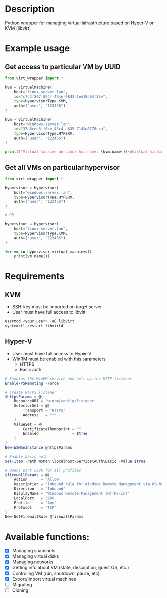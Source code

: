 # Description

Python wrapper for managing virtual infrastructure based on Hyper-V or KVM (libvirt)

# Example usage
## Get access to particular VM by UUID
```python
from virt_wrapper import *

kvm = VirtualMachine(
    host="linux-server.lan",
    id="c7c2f567-064f-464e-9843-1ed55c04f35e",
    type=HypervisorType.KVM,
    auth=("user", "123456")
)

hvm = VirtualMachine(
    host="windows-server.lan",
    id="37a6cee8-f6ce-48c4-a635-7145e8770cca",
    type=HypervisorType.HYPERV,
    auth=("user", "123456")
)

print(f"Virtual machine on Linux has name: {kvm.name()}\nVirtual machine on Windows has name: {hvm.name()}")

```

## Get all VMs on particular hypervisor
```python
from virt_wrapper import *

hypervisor = Hypervisor(
    host="windows-server.lan",
    type=HypervisorType.HYPERV,
    auth=("user", "123456")
)

# OR

hypervisor = Hypervisor(
    host="linux-server.lan",
    type=HypervisorType.KVM,
    auth=("user", "123456")
)

for vm in hypervisor.virtual_machines():
    print(vm.name())
```


# Requirements
## KVM

- SSH-key must be imported on target server
- User must have full access to libvirt
```sh
usermod <your_user> -aG libvirt
systemctl restart libvirtd
```

## Hyper-V
- User must have full access to Hyper-V
- WinRM must be enabled with this parameters
    - HTTPS
    - Basic auth

```powershell
# Enables the WinRM service and sets up the HTTP listener
Enable-PSRemoting -Force

# Create HTTPS listener
$httpsParams = @{
    ResourceURI = 'winrm/config/listener'
    SelectorSet = @{
        Transport = "HTTPS"
        Address   = "*"
    }
    ValueSet = @{
        CertificateThumbprint = ""
        Enabled               = $true
    }
}
New-WSManInstance @httpsParams

# Enable basic auth
Set-Item -Path WSMan:\localhost\Service\Auth\Basic -Value $true

# Opens port 5986 for all profiles
$firewallParams = @{
    Action      = 'Allow'
    Description = 'Inbound rule for Windows Remote Management via WS-Management. [TCP 5986]'
    Direction   = 'Inbound'
    DisplayName = 'Windows Remote Management (HTTPS-In)'
    LocalPort   = 5986
    Profile     = 'Any'
    Protocol    = 'TCP'
}
New-NetFirewallRule @firewallParams
```

# Available functions:
- [x] Managing snapshots
- [x] Managing virtual disks
- [x] Managing networks
- [x] Getting info about VM (state, description, guest OS, etc.)
- [x] Controling VM (run, shutdown, pause, etc)
- [x] Export/Import virtual machines
- [ ] Migrating
- [ ] Cloning
